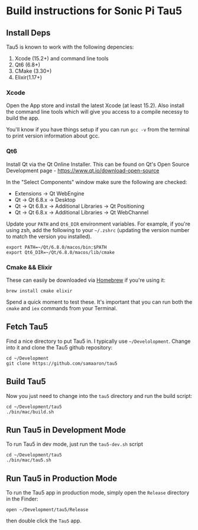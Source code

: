 # Build instructions for Sonic Pi Tau5

## Install Deps

Tau5 is known to work with the following depencies:

1. Xcode (15.2+) and command line tools
2. Qt6 (6.8+)
3. CMake (3.30+)
4. Elixir(1.17+)

### Xcode

Open the App store and install the latest Xcode (at least 15.2). Also install the command line tools which will give you access to a compile necessy to build the app.

You'll know if you have things setup if you can run `gcc -v` from the terminal to print version information about gcc.

### Qt6

Install Qt via the Qt Online Installer. This can be found on Qt's Open Source Development page - https://www.qt.io/download-open-source

In the "Select Components" window make sure the following are checked:

* Extensions -> Qt WebEngine
* Qt -> Qt 6.8.x -> Desktop
* Qt -> Qt 6.8.x -> Additional Libraries -> Qt Positioning
* Qt -> Qt 6.8.x -> Additional Libraries -> Qt WebChannel

Update your `PATH` and `Qt6_DIR` environment variables. For example, if you're using zsh, add the following to your `~/.zshrc` (updating the version number to match the version you installed).

```
export PATH=~/Qt/6.8.0/macos/bin:$PATH
export Qt6_DIR=~/Qt/6.8.0/macos/lib/cmake
```

### Cmake && Elixir

These can easily be downloaded via [Homebrew](https://brew.sh) if you're using it:

```
brew install cmake elixir
```

Spend a quick moment to test these. It's important that you can run both the `cmake` and `iex` commands from your Terminal.


## Fetch Tau5

Find a nice directory to put Tau5 in. I typically use `~/Develolopment`. Change into it and clone the Tau5 github repository:

```
cd ~/Development
git clone https://github.com/samaaron/tau5
```

## Build Tau5

Now you just need to change into the `tau5` directory and run the build script:

```
cd ~/Development/tau5
./bin/mac/build.sh
```

## Run Tau5 in Development Mode

To run Tau5 in dev mode, just run the `tau5-dev.sh` script

```
cd ~/Development/tau5
./bin/mac/tau5.sh
```

## Run Tau5 in Production Mode

To run the Tau5 app in production mode, simply open the `Release` directory in the Finder:

```
open ~/Development/tau5/Release
```

then double click the `Tau5` app.

